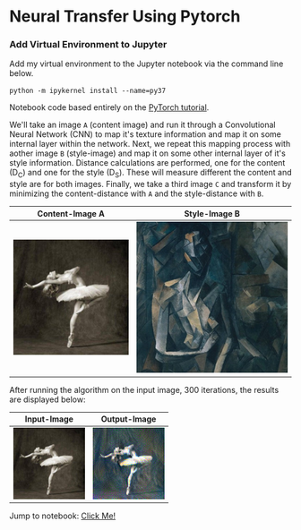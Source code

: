 # Neural Transfer Using Pytorch

### Add Virtual Environment to Jupyter

Add my virtual environment to the Jupyter notebook via the command line below.

```
python -m ipykernel install --name=py37
```

Notebook code based entirely on the [PyTorch tutorial](https://pytorch.org/tutorials/advanced/neural_style_tutorial.html#underlying-principle).

We'll take an image `A` (content image) and run it through a Convolutional Neural Network (CNN) to map it's texture information and map it on some internal layer within the network. Next, we repeat this mapping process with aother image `B` (style-image) and map it on some other internal layer of it's style information. Distance calculations are performed, one for the content (D<sub>C</sub>) and one for the style (D<sub>S</sub>). These will measure different the content and style are for both images. Finally, we take a third image `C` and transform it by minimizing the content-distance with `A` and the style-distance with `B`.

|                            Content-Image A                             |                           Style-Image B                           |
| :--------------------------------------------------------------------: | :---------------------------------------------------------------: |
| ![alt Conent-Image A](./images/contents/dancing.jpg "Content-Image A") | ![alt Style-Image B](./images/styles/picasso.jpg "Style-Image B") |

After running the algorithm on the input image, 300 iterations, the results are displayed below:

|                              Input-Image                              |                             Output-Image                              |
| :-------------------------------------------------------------------: | :-------------------------------------------------------------------: |
| ![alt Input-Image](./images/outputs/original_image.png "Input-Image") | ![alt Output-Image](./images/outputs/output_image.png "Output-Image") |

Jump to notebook: [Click Me!](./Neural_Transfer_Using_Pytorch.ipynb)
